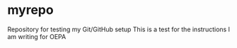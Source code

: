 # myrepo
Repository for testing my Git/GitHub setup
This is a test for the instructions I am writing for OEPA
